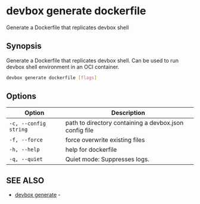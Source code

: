 # devbox generate dockerfile

Generate a Dockerfile that replicates devbox shell

## Synopsis

Generate a Dockerfile that replicates devbox shell. Can be used to run devbox shell environment in an OCI container.

```bash
devbox generate dockerfile [flags]
```

## Options

<!-- Markdown Table of Options -->
| Option | Description |
| --- | --- |
| `-c, --config string` | path to directory containing a devbox.json config file |
| `-f, --force` | force overwrite existing files |
| `-h, --help` | help for dockerfile |
| `-q, --quiet` | Quiet mode: Suppresses logs. |


## SEE ALSO

* [devbox generate](devbox_generate.md)	 - 

